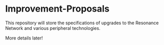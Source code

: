 # Improvement-Proposals

This repository will store the specifications of upgrades to the Resonance Network and various peripheral technologies.

More details later!